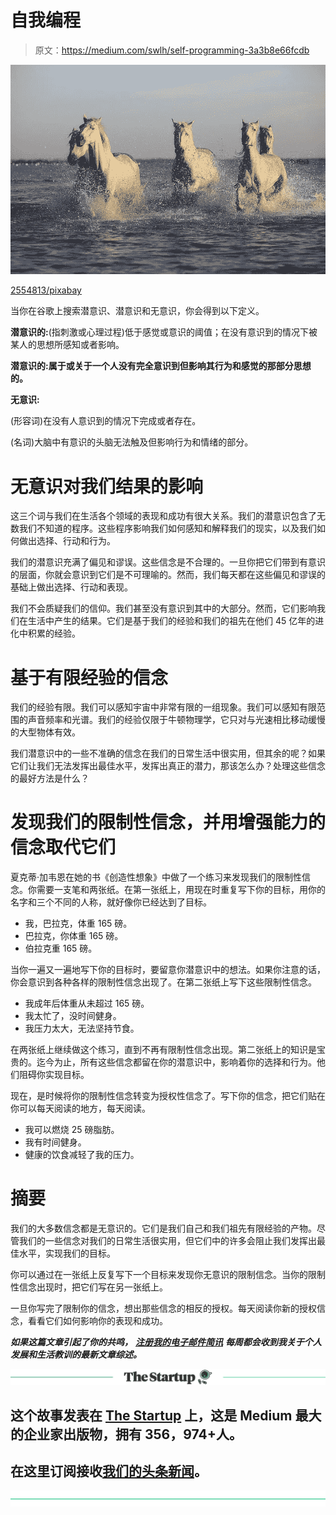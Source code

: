 # 自我编程

> 原文：<https://medium.com/swlh/self-programming-3a3b8e66fcdb>

![](img/7cf31442ae7a8d449fad819ead4a9dcb.png)

[2554813/pixabay](https://pixabay.com/en/horses-herd-horse-horseback-riding-1401707/)

当你在谷歌上搜索潜意识、潜意识和无意识，你会得到以下定义。

**潜意识的:**(指刺激或心理过程)低于感觉或意识的阈值；在没有意识到的情况下被某人的思想所感知或者影响。

**潜意识的:属于或关于一个人没有完全意识到但影响其行为和感觉的那部分思想的。**

**无意识:**

(形容词)在没有人意识到的情况下完成或者存在。

(名词)大脑中有意识的头脑无法触及但影响行为和情绪的部分。

# 无意识对我们结果的影响

这三个词与我们在生活各个领域的表现和成功有很大关系。我们的潜意识包含了无数我们不知道的程序。这些程序影响我们如何感知和解释我们的现实，以及我们如何做出选择、行动和行为。

我们的潜意识充满了偏见和谬误。这些信念是不合理的。一旦你把它们带到有意识的层面，你就会意识到它们是不可理喻的。然而，我们每天都在这些偏见和谬误的基础上做出选择、行动和表现。

我们不会质疑我们的信仰。我们甚至没有意识到其中的大部分。然而，它们影响我们在生活中产生的结果。它们是基于我们的经验和我们的祖先在他们 45 亿年的进化中积累的经验。

# 基于有限经验的信念

我们的经验有限。我们可以感知宇宙中非常有限的一组现象。我们可以感知有限范围的声音频率和光谱。我们的经验仅限于牛顿物理学，它只对与光速相比移动缓慢的大型物体有效。

我们潜意识中的一些不准确的信念在我们的日常生活中很实用，但其余的呢？如果它们让我们无法发挥出最佳水平，发挥出真正的潜力，那该怎么办？处理这些信念的最好方法是什么？

# 发现我们的限制性信念，并用增强能力的信念取代它们

夏克蒂·加韦恩在她的书《创造性想象》中做了一个练习来发现我们的限制性信念。你需要一支笔和两张纸。在第一张纸上，用现在时重复写下你的目标，用你的名字和三个不同的人称，就好像你已经达到了目标。

*   我，巴拉克，体重 165 磅。
*   巴拉克，你体重 165 磅。
*   伯拉克重 165 磅。

当你一遍又一遍地写下你的目标时，要留意你潜意识中的想法。如果你注意的话，你会意识到各种各样的限制性信念出现了。在第二张纸上写下这些限制性信念。

*   我成年后体重从未超过 165 磅。
*   我太忙了，没时间健身。
*   我压力太大，无法坚持节食。

在两张纸上继续做这个练习，直到不再有限制性信念出现。第二张纸上的知识是宝贵的。迄今为止，所有这些信念都留在你的潜意识中，影响着你的选择和行为。他们阻碍你实现目标。

现在，是时候将你的限制性信念转变为授权性信念了。写下你的信念，把它们贴在你可以每天阅读的地方，每天阅读。

*   我可以燃烧 25 磅脂肪。
*   我有时间健身。
*   健康的饮食减轻了我的压力。

# 摘要

我们的大多数信念都是无意识的。它们是我们自己和我们祖先有限经验的产物。尽管我们的一些信念对我们的日常生活很实用，但它们中的许多会阻止我们发挥出最佳水平，实现我们的目标。

你可以通过在一张纸上反复写下一个目标来发现你无意识的限制信念。当你的限制性信念出现时，把它们写在另一张纸上。

一旦你写完了限制你的信念，想出那些信念的相反的授权。每天阅读你新的授权信念，看看它们如何影响你的表现和成功。

***如果这篇文章引起了你的共鸣，*** [***注册我的电子邮件简讯***](https://ideavisionaction.com/email-newsletter/) ***每周都会收到我关于个人发展和生活教训的最新文章综述。***

[![](img/308a8d84fb9b2fab43d66c117fcc4bb4.png)](https://medium.com/swlh)

## 这个故事发表在 [The Startup](https://medium.com/swlh) 上，这是 Medium 最大的企业家出版物，拥有 356，974+人。

## 在这里订阅接收[我们的头条新闻](http://growthsupply.com/the-startup-newsletter/)。

[![](img/b0164736ea17a63403e660de5dedf91a.png)](https://medium.com/swlh)